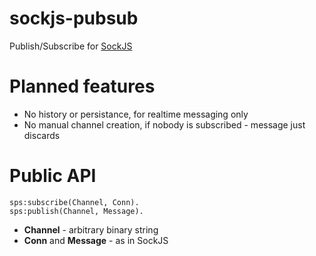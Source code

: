sockjs-pubsub
=============

Publish/Subscribe for [SockJS](https://github.com/sockjs/sockjs-erlang)

# Planned features
* No history or persistance, for realtime messaging only
* No manual channel creation, if nobody is subscribed - message just discards


# Public API

    sps:subscribe(Channel, Conn).
    sps:publish(Channel, Message).

* **Channel** - arbitrary binary string
* **Conn** and **Message** - as in SockJS

